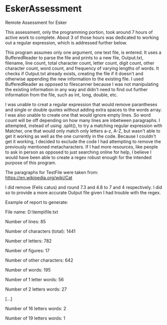 # EskerAssessment
 Remote Assessment for Esker

 This assessment, only the programming portion, took around 7 hours of active work to complete. About 3 of those hours was dedicated to working out a regular expression, which is addressed further below.

 This program assumes only one argument, one text file, is entered. It uses a BufferedReader to parse the file and prints to a new file, Output.txt, filename, line count, total character count, letter count, digit count, other character count, word count, and frequency of varying lengths of words. It checks if Output.txt already exists, creating the file if it doesn't and otherwise appending the new information to the existing file. I used BufferedReader as opposed to filescanner because I was not manipulating the existing information in any way and didn't need to find out further information from the file, such as int, long, double, etc.
 
 I was unable to creat a regular expression that would remove parantheses and single or double quotes without adding extra spaces to the words array. I was also unable to create one that would ignore empty lines. So word count will be off depending on how many lines are inbetween paragraphs. I attempted, instead of using .split(), to try a matching regular expression with Matcher, one that would only match only letters a-z, A-Z, but wasn't able to get it working as well as the one currently in the code. Because I couldn't get it working, I decided to exclude the code I had attempting to remove the previously mentioned metacharacters. If I had more resources, like people to ask in person as opposed to just searching online for help, I believe I would have been able to create a regex robust enough for the intended purpose of this program.

 The paragraphs for TestFile were taken from: https://en.wikipedia.org/wiki/Cat

 I did remove (Felis catus) and round 7.3 and 4.8 to 7 and 4 respectively. I did so to provide a more accurate Output file given I had trouble with the regex.

 Example of report to generate:

File name: D:\temp\file.txt

Number of lines: 85

Number of characters (total): 1441

Number of letters: 782

Number of figures: 17

Number of other characters: 642

Number of words: 195

Number of 1 letter words: 56

Number of 2 letters words: 27

[...]

Number of 16 letters words: 2

Number of 19 letters words: 1

